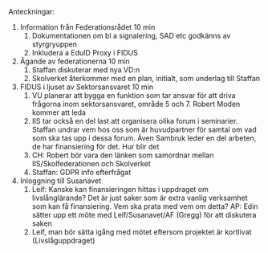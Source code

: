 Anteckningar:

1.	Information från Federationsrådet 10 min
     1.	Dokumentationen om bl a signalering, SAD etc godkänns av styrgryuppen
     2.	Inkludera a EduID Proxy i FIDUS
2.	Ägande av federationerna 10 min
     1.	Staffan diskuterar med nya VD:n
     2.	Skolverket återkommer med en plan, initialt, som underlag till Staffan
3.	FIDUS i ljuset av Sektorsansvaret 10 min
     1.	VU planerar att bygga en funktion som tar ansvar för att driva frågorna inom sektorsansvaret, område 5 och 7. Robert Moden kommer att leda
     2.	IIS tar också en del last att organisera olika forum i seminarier. Staffan undrar vem hos oss som är huvudpartner för samtal om vad som ska    tas upp i dessa forum. Även Sambruk leder en del arbeten, de har finansiering för det. Hur blir det 
     3.	CH: Robert bör vara den länken som samordnar mellan IIS/Skolfederationen och Skolverket
     4.	Staffan: GDPR info efterfrågat
4.	Inloggning till Susanavet
     1.	Leif: Kanske kan finansieringen hittas i uppdraget om livslånglärande? Det är just saker som är extra vanlig verksamhet som kan få finansiering. Vem ska prata med vem om detta? AP: Edin sätter upp ett möte med Leif/Susanavet/AF (Gregg) för att diskutera saken
     2.	Leif, man bör sätta igång med mötet eftersom projektet är kortlivat (Livslåguppdraget)

